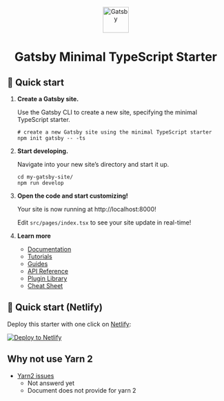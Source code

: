 <p align="center">
  <a href="https://www.gatsbyjs.com/?utm_source=starter&utm_medium=readme&utm_campaign=minimal-starter-ts">
    <img alt="Gatsby" src="https://www.gatsbyjs.com/Gatsby-Monogram.svg" width="60" />
  </a>
</p>
<h1 align="center">
  Gatsby Minimal TypeScript Starter
</h1>

## 🚀 Quick start

1.  **Create a Gatsby site.**

    Use the Gatsby CLI to create a new site, specifying the minimal TypeScript starter.

    ```shell
    # create a new Gatsby site using the minimal TypeScript starter
    npm init gatsby -- -ts
    ```

2.  **Start developing.**

    Navigate into your new site’s directory and start it up.

    ```shell
    cd my-gatsby-site/
    npm run develop
    ```

3.  **Open the code and start customizing!**

    Your site is now running at http://localhost:8000!

    Edit `src/pages/index.tsx` to see your site update in real-time!

4.  **Learn more**

    -   [Documentation](https://www.gatsbyjs.com/docs/?utm_source=starter&utm_medium=readme&utm_campaign=minimal-starter-ts)
    -   [Tutorials](https://www.gatsbyjs.com/docs/tutorial/?utm_source=starter&utm_medium=readme&utm_campaign=minimal-starter-ts)
    -   [Guides](https://www.gatsbyjs.com/docs/how-to/?utm_source=starter&utm_medium=readme&utm_campaign=minimal-starter-ts)
    -   [API Reference](https://www.gatsbyjs.com/docs/api-reference/?utm_source=starter&utm_medium=readme&utm_campaign=minimal-starter-ts)
    -   [Plugin Library](https://www.gatsbyjs.com/plugins?utm_source=starter&utm_medium=readme&utm_campaign=minimal-starter-ts)
    -   [Cheat Sheet](https://www.gatsbyjs.com/docs/cheat-sheet/?utm_source=starter&utm_medium=readme&utm_campaign=minimal-starter-ts)

## 🚀 Quick start (Netlify)

Deploy this starter with one click on [Netlify](https://app.netlify.com/signup):

[<img src="https://www.netlify.com/img/deploy/button.svg" alt="Deploy to Netlify" />](https://app.netlify.com/start/deploy?repository=https://github.com/gatsbyjs/gatsby-starter-minimal-ts)

## Why not use Yarn 2

-   [Yarn2 issues](https://github.com/gatsbyjs/gatsby/discussions/20949)
    -   Not answerd yet
    -   Document does not provide for yarn 2
